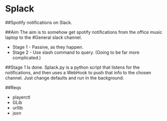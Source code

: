 Splack
======

##Spotify notifications on Slack.

##Aim
The aim is to somehow get spotify notifications from the office music laptop to the #General slack channel. 

* Stage 1 - Passive, as they happen. 
* Stage 2 - Use slash command to query. (Going to be far more complicated.)

##Stage 1
Is done. Splack.py is a python script that listens for the notifications, and 
then uses a WebHook to push that info to the chosen channel. Just change defaults and run in the 
background. 

##Reqs
* playerctl
* GLib
* urllib
* json
